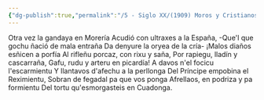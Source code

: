 ```yaml
---
{"dg-publish":true,"permalink":"/5 - Siglo XX/(1909) Moros y Cristianos/","tags":["#Siglo_20","central","a1909","Fabricio","escrito","Gijón","poema"]}
---
```



Otra vez la gandaya en Morería
Acudió con ultraxes a la España,
-Que'l que gochu ñació de mala entraña
Da denyure la oryea de la cría-
¡Malos diaños esñicen a porfía
Al rifleñu porcaz, con rixu y saña,
Por rapiegu, lladín y cascarraña,
Gafu, rudu y arteru en picardía!
A davos n'el focicu l'escarmientu
Y llantavos d'afechu a la perllonga
Del Príncipe empobina el Reximientu,
Sobran de fegadal pa que vos ponga
Afrellaos, en podriza y pa formientu
Del tortu qu'esmorgasteis en Cuadonga.
